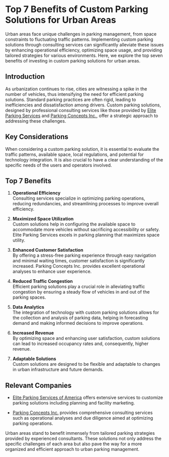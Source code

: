 # Top 7 Benefits of Custom Parking Solutions for Urban Areas

Urban areas face unique challenges in parking management, from space constraints to fluctuating traffic patterns. Implementing custom parking solutions through consulting services can significantly alleviate these issues by enhancing operational efficiency, optimizing space usage, and providing tailored strategies for various environments. Here, we explore the top seven benefits of investing in custom parking solutions for urban areas.

## Introduction

As urbanization continues to rise, cities are witnessing a spike in the number of vehicles, thus intensifying the need for efficient parking solutions. Standard parking practices are often rigid, leading to inefficiencies and dissatisfaction among drivers. Custom parking solutions, designed by professional consulting services like those provided by [Elite Parking Services](/dir/elite_parking_services_of_america) and [Parking Concepts Inc.](/dir/parking_concepts_inc), offer a strategic approach to addressing these challenges. 

## Key Considerations

When considering a custom parking solution, it is essential to evaluate the traffic patterns, available space, local regulations, and potential for technology integration. It is also crucial to have a clear understanding of the specific needs of the users and operators involved.

## Top 7 Benefits

1. **Operational Efficiency**  
   Consulting services specialize in optimizing parking operations, reducing redundancies, and streamlining processes to improve overall efficiency.

2. **Maximized Space Utilization**  
   Custom solutions help in configuring the available space to accommodate more vehicles without sacrificing accessibility or safety. Elite Parking Services excels in parking planning that maximizes space utility.

3. **Enhanced Customer Satisfaction**  
   By offering a stress-free parking experience through easy navigation and minimal waiting times, customer satisfaction is significantly increased. Parking Concepts Inc. provides excellent operational analyses to enhance user experience.

4. **Reduced Traffic Congestion**  
   Efficient parking solutions play a crucial role in alleviating traffic congestion by ensuring a steady flow of vehicles in and out of the parking spaces.

5. **Data Analytics**  
   The integration of technology with custom parking solutions allows for the collection and analysis of parking data, helping in forecasting demand and making informed decisions to improve operations.

6. **Increased Revenue**  
   By optimizing space and enhancing user satisfaction, custom solutions can lead to increased occupancy rates and, consequently, higher revenue.

7. **Adaptable Solutions**  
   Custom solutions are designed to be flexible and adaptable to changes in urban infrastructure and future demands.

## Relevant Companies

- [Elite Parking Services of America](/dir/elite_parking_services_of_america) offers extensive services to customize parking solutions including planning and facility marketing.

- [Parking Concepts Inc.](/dir/parking_concepts_inc) provides comprehensive consulting services such as operational analyses and due diligence aimed at optimizing parking operations.

Urban areas stand to benefit immensely from tailored parking strategies provided by experienced consultants. These solutions not only address the specific challenges of each area but also pave the way for a more organized and efficient approach to urban parking management.